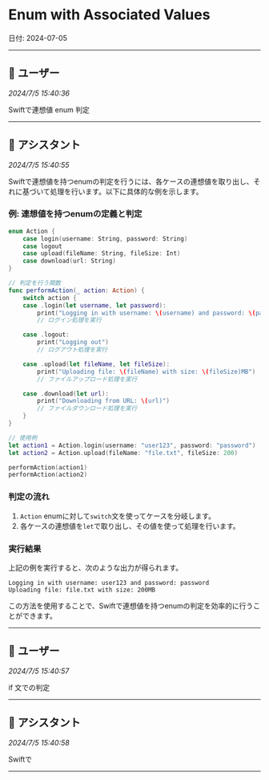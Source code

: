 # Enum with Associated Values

日付: 2024-07-05

---

## 👤 ユーザー
*2024/7/5 15:40:36*

Swiftで連想値 enum 判定

---

## 🤖 アシスタント
*2024/7/5 15:40:55*

Swiftで連想値を持つenumの判定を行うには、各ケースの連想値を取り出し、それに基づいて処理を行います。以下に具体的な例を示します。

### 例: 連想値を持つenumの定義と判定

```swift
enum Action {
    case login(username: String, password: String)
    case logout
    case upload(fileName: String, fileSize: Int)
    case download(url: String)
}

// 判定を行う関数
func performAction(_ action: Action) {
    switch action {
    case .login(let username, let password):
        print("Logging in with username: \(username) and password: \(password)")
        // ログイン処理を実行

    case .logout:
        print("Logging out")
        // ログアウト処理を実行

    case .upload(let fileName, let fileSize):
        print("Uploading file: \(fileName) with size: \(fileSize)MB")
        // ファイルアップロード処理を実行

    case .download(let url):
        print("Downloading from URL: \(url)")
        // ファイルダウンロード処理を実行
    }
}

// 使用例
let action1 = Action.login(username: "user123", password: "password")
let action2 = Action.upload(fileName: "file.txt", fileSize: 200)

performAction(action1)
performAction(action2)
```

### 判定の流れ
1. `Action` enumに対して`switch`文を使ってケースを分岐します。
2. 各ケースの連想値を`let`で取り出し、その値を使って処理を行います。

### 実行結果
上記の例を実行すると、次のような出力が得られます。
```
Logging in with username: user123 and password: password
Uploading file: file.txt with size: 200MB
```

この方法を使用することで、Swiftで連想値を持つenumの判定を効率的に行うことができます。

---

## 👤 ユーザー
*2024/7/5 15:40:57*

if 文での判定

---

## 🤖 アシスタント
*2024/7/5 15:40:58*

Swiftで

---
